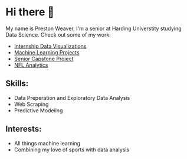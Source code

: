 # Hi there 👋

<!--
**pweave5/pweave5** is a ✨ _special_ ✨ repository because its `README.md` (this file) appears on your GitHub profile.

Here are some ideas to get you started:

- 🔭 I’m currently working on ...
- 🌱 I’m currently learning ...
- 👯 I’m looking to collaborate on ...
- 🤔 I’m looking for help with ...
- 💬 Ask me about ...
- 📫 How to reach me: ...
- 😄 Pronouns: ...
- ⚡ Fun fact: ...
-->
My name is Preston Weaver, I'm a senior at Harding Universtity studying Data Science. Check out some of my work:

 - [Internship Data Visualizations](https://github.com/pweave5/Internship-Work)
 - [Machine Learning Projects](https://github.com/pweave5/Machine-Learning)
 - [Senior Capstone Project](https://github.com/pweave5/Senior-Capstone-Project)
 - [NFL Analytics](https://github.com/pweave5/Sports-Analytics-New)

## Skills:
  - Data Preperation and Exploratory Data Analysis
  - Web Scraping
  - Predictive Modeling

## Interests:
  - All things machine learning
  - Combining my love of sports with data analysis
    


